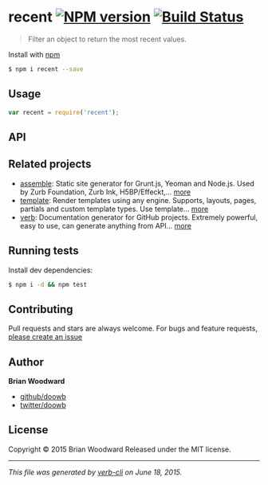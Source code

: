 # recent [![NPM version](https://badge.fury.io/js/recent.svg)](http://badge.fury.io/js/recent)  [![Build Status](https://travis-ci.org/doowb/recent.svg)](https://travis-ci.org/doowb/recent)

> Filter an object to return the most recent values.

Install with [npm](https://www.npmjs.com/)

```sh
$ npm i recent --save
```

## Usage

```js
var recent = require('recent');
```

## API

<!-- add a path or glob pattern for files with code comments to use for docs  -->

## Related projects

<!-- add an array of related projects, then un-escape the helper -->

* [assemble](http://assemble.io): Static site generator for Grunt.js, Yeoman and Node.js. Used by Zurb Foundation, Zurb Ink, H5BP/Effeckt,… [more](http://assemble.io)
* [template](https://github.com/jonschlinkert/template): Render templates using any engine. Supports, layouts, pages, partials and custom template types. Use template… [more](https://github.com/jonschlinkert/template)
* [verb](https://github.com/assemble/verb): Documentation generator for GitHub projects. Extremely powerful, easy to use, can generate anything from API… [more](https://github.com/assemble/verb)

## Running tests

Install dev dependencies:

```sh
$ npm i -d && npm test
```

## Contributing

Pull requests and stars are always welcome. For bugs and feature requests, [please create an issue](https://github.com/doowb/recent/issues/new)

## Author

**Brian Woodward**

+ [github/doowb](https://github.com/doowb)
+ [twitter/doowb](http://twitter.com/doowb)

## License

Copyright © 2015 Brian Woodward
Released under the MIT license.

***

_This file was generated by [verb-cli](https://github.com/assemble/verb-cli) on June 18, 2015._